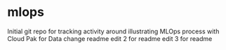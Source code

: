 # mlops
Initial git repo for tracking activity around illustrating MLOps process with Cloud Pak for Data
change readme
edit 2 for readme
edit 3 for readme
